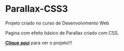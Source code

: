 # Parallax-CSS3

Projeto criado no curso de Desenvolvimento Web

Pagina com efeito básico de Parallax criado com CSS.

**[Clique aqui](https://wallanmota.github.io/Parallax-CSS3/)** para ver o projeto!!!
